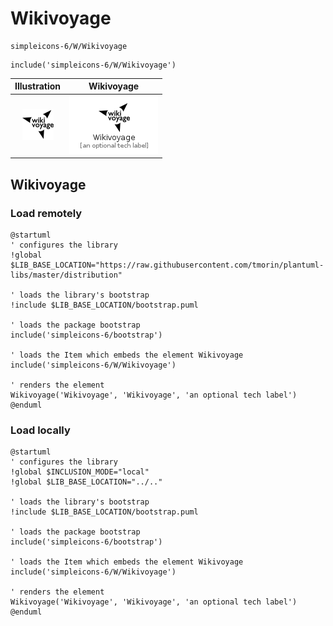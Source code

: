# Wikivoyage


```text
simpleicons-6/W/Wikivoyage
```

```text
include('simpleicons-6/W/Wikivoyage')
```



| Illustration | Wikivoyage |
| :---: | :---: |
| ![illustration for Illustration](../../simpleicons-6/W/Wikivoyage.png) | ![illustration for Wikivoyage](../../simpleicons-6/W/Wikivoyage.Local.png) |




## Wikivoyage

### Load remotely
```plantuml
@startuml
' configures the library
!global $LIB_BASE_LOCATION="https://raw.githubusercontent.com/tmorin/plantuml-libs/master/distribution"

' loads the library's bootstrap
!include $LIB_BASE_LOCATION/bootstrap.puml

' loads the package bootstrap
include('simpleicons-6/bootstrap')

' loads the Item which embeds the element Wikivoyage
include('simpleicons-6/W/Wikivoyage')

' renders the element
Wikivoyage('Wikivoyage', 'Wikivoyage', 'an optional tech label')
@enduml
```

### Load locally
```plantuml
@startuml
' configures the library
!global $INCLUSION_MODE="local"
!global $LIB_BASE_LOCATION="../.."

' loads the library's bootstrap
!include $LIB_BASE_LOCATION/bootstrap.puml

' loads the package bootstrap
include('simpleicons-6/bootstrap')

' loads the Item which embeds the element Wikivoyage
include('simpleicons-6/W/Wikivoyage')

' renders the element
Wikivoyage('Wikivoyage', 'Wikivoyage', 'an optional tech label')
@enduml
```

